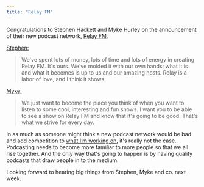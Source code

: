 ```yaml
---
title: "Relay FM"
---
```

<p>Congratulations to Stephen Hackett and Myke Hurley on the announcement of their new podcast network, <a href="https://relay.fm/">Relay FM</a>.</p>
<p><a href="https://www.512pixels.net/blog/2014/8/introducing-relay-fm">Stephen:</a></p>
<blockquote><p>
  We've spent lots of money, lots of time and lots of energy in creating Relay FM. It's ours. We've molded it with our own hands; what it is and what it becomes is up to us and our amazing hosts. Relay is a labor of love, and I think it shows.
</p></blockquote>
<p><a href="https://mykehurley.net/blog/welcome-to-relay-fm">Myke:</a></p>
<blockquote><p>
  We just want to become the place you think of when you want to listen to some cool, interesting and fun shows. I want you to be able to see a show on Relay FM and know that it's going to be good. That's what we strive for every day.
</p></blockquote>
<p>In as much as someone might think a new podcast network would be bad and add competition to <a href="https://goodstuff.fm">what I’m working on</a>, it's really not the case. Podcasting needs to become more familiar to more people so that we all rise together. And the only way that's going to happen is by having quality podcasts that draw people in to the medium.</p>
<p>Looking forward to hearing big things from Stephen, Myke and co. next week.</p>
